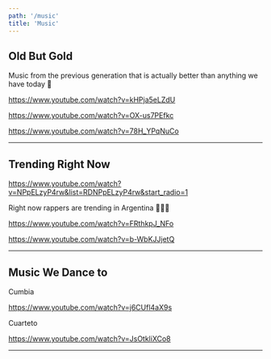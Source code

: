 ```yaml
---
path: '/music'
title: 'Music'
---
```


## Old But Gold

Music from the previous generation that is actually better than anything we have today 🤣

https://www.youtube.com/watch?v=kHPja5eLZdU

https://www.youtube.com/watch?v=OX-us7PEfkc

https://www.youtube.com/watch?v=78H_YPqNuCo

---

## Trending Right Now

https://www.youtube.com/watch?v=NPpELzyP4rw&list=RDNPpELzyP4rw&start_radio=1

Right now rappers are trending in Argentina 🤷🏻‍♂️

https://www.youtube.com/watch?v=FRthkpJ_NFo

https://www.youtube.com/watch?v=b-WbKJJjetQ

---

## Music We Dance to

Cumbia

https://www.youtube.com/watch?v=j6CUfl4aX9s

Cuarteto

https://www.youtube.com/watch?v=JsOtkliXCo8

---
